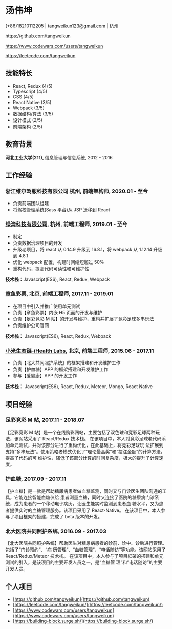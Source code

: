 # 汤伟坤

(+86)18210112205 | tangweikun123@gmail.com | 杭州

https://github.com/tangweikun

https://www.codewars.com/users/tangweikun

https://leetcode.com/tangweikun

## 技能特长

- React, Redux (4/5)
- Typescript (4/5)
- CSS (4/5)
- React Native (3/5)
- Webpack (3/5)
- 数据结构/算法 (3/5)
- 设计模式 (2/5)
- 前端架构 (2/5)

## 教育背景

<b>河北工业大学(211), </b>信息管理与信息系统, 2012 - 2016

## 工作经验

### <b>浙江维尔驾服科技有限公司 </b>杭州, 前端架构师, 2020.01 - 至今

- 负责前端团队组建
- 将驾校管理系统(Sass 平台)从 JSP 迁移到 React

### <b>[绿湾科技有限公司](http://www.lvwan.com), </b>杭州, 前端工程师, 2019.01 - 至今

- 制定
- 负责数据治理项目的开发
- 升级老项目，将 react 从 0.14.9 升级到 16.8.1，将 webpack 从 1.12.14 升级到 4.8.1
- 优化 webpack 配置，构建时间缩短超过 50%
- 重构代码，提高代码可读性和可维护性

<b>技术栈：</b>Javascript(ES6), React, Redux, Webpack

### <b>[章鱼彩票](https://cms.8win.com/news), </b>北京, 前端工程师, 2017.11 - 2019.01

- 在项目中引入并推广使用单元测试
- 负责【章鱼彩票】内嵌 H5 页面的开发与维护
- 负责【足彩竞彩 M 站】的开发与维护，重构并扩展了竞彩足球多串玩法
- 负责维护公司官网

<b>技术栈：</b> Javascript(ES6), React, Redux, Webpack

### <b>[小米生态链-iHealth Labs](https://ihealthlabs.com), </b>北京, 前端工程师, 2015.06 - 2017.11

- 负责【北大共同照护系统】的框架搭建和开发维护工作
- 负责【护血糖】APP 的框架搭建和开发维护工作
- 参与【爱健康】APP 的开发工作

<b>技术栈：</b> Javascript(ES6), React, Redux, Meteor, Mongo, React Native

## 项目经验

### <b>足彩竞彩 M 站, </b>2017.11 - 2018.07

【足彩竞彩 M 站】是一个在线购彩网站，主要包括了双色球和竞彩足球两种玩法，该网站采用了 React/Redux 技术栈。
在该项目中，本人对竞彩足球老代码添加单元测试，并对该部分进行了重构优化，在此基础上，将竞彩足球玩
法扩展到支持“多串玩法”。使用策略者模式优化了“理论最高奖”和“投注金额”的计算方法，提高了代码的可
维护性，降低了该部分计算的时间复杂度，极大的提升了计算速度。

### <b>护血糖, </b>2017.09 - 2017.11

【护血糖】是一款是帮助糖尿病患者做血糖监测，同时又与门诊医生团队沟通的工具，它能连接智能血糖仪给
患者测量血糖，同时又连接了医院的糖尿病门诊系统，成为患者的一个移动电子病历，让医生能实时监测到患者血
糖水平，又为患者提供实时的血糖管理服务。该项目采用了 React-Native。
在该项目中，本人参与了项目框架的搭建，完成了 beta 版本的开发。

### <b>北大医院共同照护系统, </b>2016.09 - 2017.03

【北大医院共同照护系统】帮助医生对糖尿病患者的诊前、诊中、诊后进行管理。包括了“门诊预约”、“病
历管理”、“血糖管理”、“电话随访”等功能。该网站采用了 React/Redux/Meteor 技术栈。
在该项目中，本人参与了项目框架的搭建和单元测试的引入，是该项目的主要开发人员之一，是“血糖管
理”和“电话随访”的主要开发人员。

## 个人项目

- [https://github.com/tangweikun](https://github.com/tangweikun)
- [https://leetcode.com/tangweikun/](https://leetcode.com/tangweikun/)
- [https://www.codewars.com/users/tangweikun](https://www.codewars.com/users/tangweikun)
- [https://building-block.surge.sh/](https://building-block.surge.sh/)

